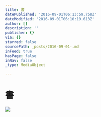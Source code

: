 ```yaml
---
title: 書
datePublished: '2016-09-01T06:13:59.758Z'
dateModified: '2016-09-01T06:10:19.613Z'
author: []
description: ''
publisher: {}
via: {}
starred: false
sourcePath: _posts/2016-09-01-.md
inFeed: true
hasPage: false
inNav: false
_type: MediaObject

---
```

# 書
![](https://the-grid-user-content.s3-us-west-2.amazonaws.com/d666914f-3447-481b-8d52-5c1c8babff44.jpg)